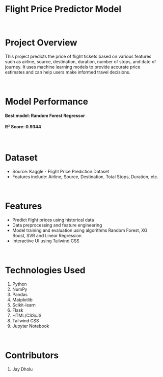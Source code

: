 # Flight Price Predictor Model
<br>
<h1>Project Overview</h1>
<p>This project predicts the price of flight tickets based on various features such as airline, source, destination, duration, number of stops, and date of journey. It uses machine learning models to provide accurate price estimates and can help users make informed travel decisions.</p>
<br>

<h1>Model Performance</h1>
<h4>Best model: Random Forest Regressor</h4>
<h4>R² Score: 0.9344</h4>
<br>

<h1>Dataset</h1>
<ul>
    <li>Source: Kaggle - Flight Price Prediction Dataset</li>
    <li>Features include: Airline, Source, Destination, Total Stops, Duration, etc.</li>
</ul>
<br>

<h1>Features</h1>
<ul>
    <li>Predict flight prices using historical data</li>
    <li>Data preprocessing and feature engineering</li>
    <li>Model training and evaluation using algorithms Random Forest, XG Boost, SVR and Linear Regression</li>
    <li>Interactive UI using Tailwind CSS</li>
</ul>
<br>

<h1>Technologies Used</h1>
<ol>
    <li>Python</li>
    <li>NumPy</li>
    <li>Pandas</li>
    <li>Matplotlib</li>
    <li>Scikit-learn</li>
    <li>Flask</li>
    <li>HTML/CSS/JS</li>
    <li>Tailwind CSS</li>
    <li>Jupyter Notebook</li>
</ol>
<br>

<h1>Contributors</h1>
<ol>
    <li>Jay Dholu</li>
</ol>
